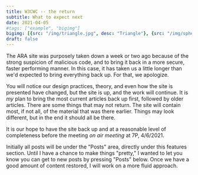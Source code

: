 ```yaml
---
title: W3CWC -- the return
subtitle: What to expect next
date: 2021-04-05
#tags: ["example", "bigimg"]
bigimg: [{src: "/img/triangle.jpg", desc: "Triangle"}, {src: "/img/sphere.jpg", desc: "Sphere"}, {src: "/img/hexagon.jpg", desc: "Hexagon"}]
draft: false
---
```

The ARA site was purposely taken down a week or two ago because of the strong suspicion of malicious code, and to bring it back in a more secure, faster performing manner. In this case, it has taken us a little longer than we'd expected to bring everything back up. For that, we apologize.

<!--more-->
You will notice our design practices, theory, and even how the site is presented have changed, but the site is up, and the work will continue. It is *my* plan to bring the most current articles back up first, followed by older articles. There are some things that may not return. The site will contain most, if not all, of the material that was there earlier. Things may look different, but in the end it should all be there.

It is our hope to have the site back up and at a reasonable level of completeness before the meeting *on air meeting* at 7P, 4/6/2021.

Initially all posts will be under the "Posts" area, directly under this features section. Until I have a chance to make things "pretty," I wanted to let you know you can get to new posts by pressing "Posts" below. Once we have a good amount of content restored, I will work on a more fluid approach.

